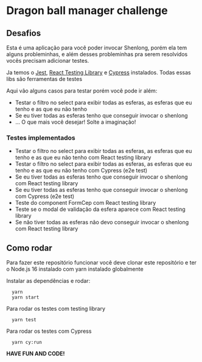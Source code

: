 # Dragon ball manager challenge

## Desafios

Esta é uma aplicação para você poder invocar Shenlong, porém ela tem alguns probleminhas, e além desses probleminhas pra serem resolvidos vocês precisam adicionar testes.

Ja temos o [Jest](https://jestjs.io/), [React Testing Library](https://testing-library.com/docs/react-testing-library/intro) e [Cypress](https://www.cypress.io/) instalados. Todas essas libs são ferramentas de testes

Aqui vão alguns casos para testar porém você pode ir além:

- Testar o filtro no select para exibir todas as esferas, as esferas que eu tenho e as que eu não tenho
- Se eu tiver todas as esferas tenho que conseguir invocar o shenlong
- ... O que mais você desejar! Solte a imaginação!

### Testes implementados

- Testar o filtro no select para exibir todas as esferas, as esferas que eu tenho e as que eu não tenho com React testing library
- Testar o filtro no select para exibir todas as esferas, as esferas que eu tenho e as que eu não tenho com Cypress (e2e test)
- Se eu tiver todas as esferas tenho que conseguir invocar o shenlong com React testing library
- Se eu tiver todas as esferas tenho que conseguir invocar o shenlong com Cypress (e2e test)
- Teste do component FormCep com React testing library
- Teste se o modal de validação da esfera aparece com React testing library
- Se não tiver todas as esferas não devo conseguir invocar o shenlong com React testing library

## Como rodar

Para fazer este repositório funcionar você deve clonar este repositório e ter o Node.js 16 instalado com yarn instalado globalmente

Instalar as dependências e rodar:

```
  yarn
  yarn start
```

Para rodar os testes com testing library

```
  yarn test
```

Para rodar os testes com Cypress

```
  yarn cy:run
```

**HAVE FUN AND CODE!**
